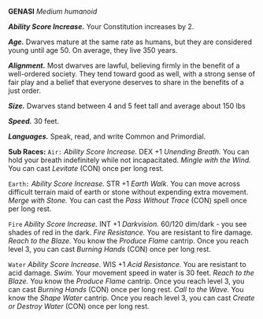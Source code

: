 __**GENASI**__
*Medium humanoid*

***Ability Score Increase.***
Your Constitution increases by 2.

***Age.***
Dwarves mature at the same rate as humans, but they are considered young until age 50. On average, they live 350 years.

***Alignment.***
Most dwarves are lawful, believing firmly in the benefit of a well-ordered society. They tend toward good as well, with a strong sense of fair play and a belief that everyone deserves to share in the benefits of a just order.

***Size.***
Dwarves stand between 4 and 5 feet tall and average about 150 lbs

***Speed.***
30 feet.

***Languages.***
Speak, read, and write Common and Primordial. 

**Sub Races:**
`Air:`
*Ability Score Increase.* DEX +1
*Unending Breath.* You can hold your breath indefinitely while not incapacitated.
*Mingle with the Wind.* You can cast *Levitate* (CON) once per long rest.

`Earth:`
*Ability Score Increase.* STR +1
*Earth Walk.* You can move across difficult terrain maid of earth or stone without expending extra movement.
*Merge with Stone.* You can cast the *Pass Without Trace* (CON) spell once per long rest. 

`Fire`
*Ability Score Increase.* INT +1
*Darkvision.* 60/120 dim/dark - you see shades of red in the dark.
*Fire Resistance.* You are resistant to fire damage.
*Reach to the Blaze.* You know the *Produce Flame* cantrip. Once you reach level 3, you can cast *Burning Hands* (CON) once per long rest.

`Water`
*Ability Score Increase.* WIS +1
*Acid Resistance.* You are resistant to acid damage.
*Swim.* Your movement speed in water is 30 feet. 
*Reach to the Blaze.* You know the *Produce Flame* cantrip. Once you reach level 3, you can cast *Burning Hands* (CON) once per long rest.
*Call to the Wave.* You know the *Shape Water* cantrip. Once you reach level 3, you can cast *Create or Destroy Water* (CON) once per long rest.